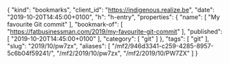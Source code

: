 {
  "kind": "bookmarks",
  "client_id": "https://indigenous.realize.be",
  "date": "2019-10-20T14:45:00+0100",
  "h": "h-entry",
  "properties": {
    "name": [
      "My favourite Git commit"
    ],
    "bookmark-of": [
      "https://fatbusinessman.com/2019/my-favourite-git-commit"
    ],
    "published": [
      "2019-10-20T14:45:00+0100"
    ],
    "category": [
      "git"
    ]
  },
  "tags": [
    "git"
  ],
  "slug": "2019/10/pw7zx",
  "aliases": [
    "/mf2/946d3341-c259-4285-8957-5c6b04f59241/",
    "/mf2/2019/10/pw7zx",
    "/mf2/2019/10/PW7ZX"
  ]
}
